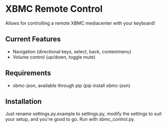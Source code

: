 XBMC Remote Control
===================

Allows for controlling a remote XBMC mediacenter with your keyboard!

## Current Features
 * Navigation (directional keys, select, back, contextmenu)
 * Volume control (up/down, toggle mute)

## Requirements
 * xbmc-json, available through pip (pip install xbmc-json)

## Installation
Just rename settings.py.example to settings.py, modify the settings to suit your setup, and you're good to go.
Run with xbmc_control.py.
